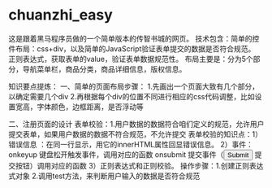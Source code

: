 # chuanzhi_easy
这是跟着黑马程序员做的一个简单版本的传智书城的网页。
技术包含：简单的控件布局：css+div，以及简单的JavaScript验证表单提交的数据是否符合规范。
正则表达式，获取表单的value，验证表单数据规范性。
布局主要是：分为5个部分，导航菜单栏，商品分类，商品详细信息，版权信息。


知识要点提炼：
一、简单的页面布局步骤：
	1.先画出一个页面大致有几个部分，以确定需要几个div
	2.再根据每个div的位置不同进行相应的css代码调整，比如设置宽高，字体颜色，边框距离，是否浮动等

	
二、注册页面的设计
	表单校验：1.用户数据的数据符合咱们定义的规范，允许用户提交表单，如果用户数据的数据不符合规范，不允许提交
	表单校验的知识点：1）<span>错误信息</span> ：在同一行显示，用它的innerHTML属性回显错误信息。
			  2）事件：onkeyup 键盘松开触发事件，调用对应的函数
			                onsubmit 提交事件（<input type="submit"> 提交按钮）调用对应的函数
			  3）正则表达式和正则校验。
			                操作步骤：1.创建正则表达式对象  2.调用test方法，来判断用户输入的数据是否符合规范
			                <script type="text/javascript">
						//1.创建正则表达式对象
						var regx=/^1[3|5|7|8]{1}[0-9]{9}$/;
						//2.调用test方法，判断手机号是否符合规范
						var value="135";
						var flag = regx.text(value);
						alert(flag)			
					</script>                			                			

